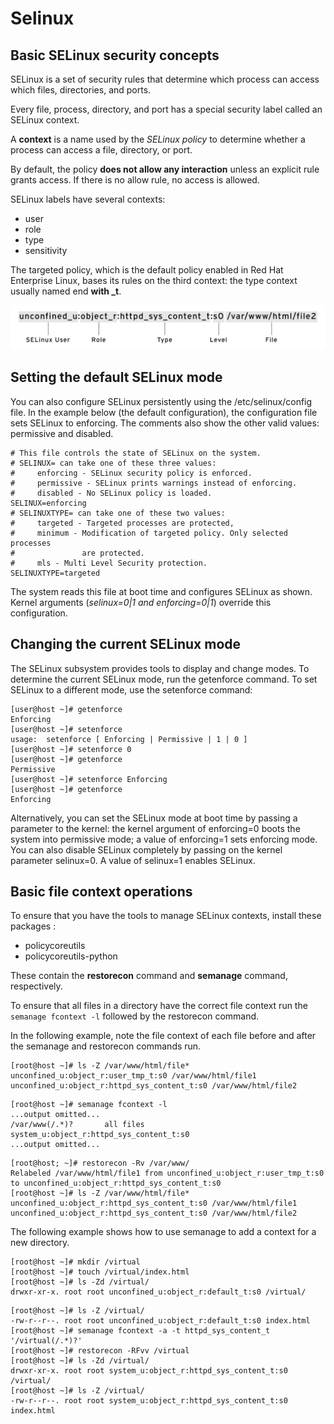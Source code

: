 # Selinux

## Basic SELinux security concepts

SELinux is a set of security rules that determine which process can access which files, directories, and ports.

Every file, process, directory, and port has a special security label called an SELinux context.

A **context** is a name used by the _SELinux policy_ to determine whether a process can access a file, directory, or port.

By default, the policy **does not allow any interaction** unless an explicit rule grants access. If there is no allow rule, no access is allowed.

SELinux labels have several contexts:

* user
* role
* type
* sensitivity

The targeted policy, which is the default policy enabled in Red Hat Enterprise Linux, bases its rules on the third context: the type context usually named end **with _t**.

![SELinux File Context](resources/selinux_context.png)

## Setting the default SELinux mode

You can also configure SELinux persistently using the /etc/selinux/config file. In the example below (the default configuration), the configuration file sets SELinux to enforcing. The comments also show the other valid values: permissive and disabled.

```shell
# This file controls the state of SELinux on the system.
# SELINUX= can take one of these three values:
#     enforcing - SELinux security policy is enforced.
#     permissive - SELinux prints warnings instead of enforcing.
#     disabled - No SELinux policy is loaded.
SELINUX=enforcing
# SELINUXTYPE= can take one of these two values:
#     targeted - Targeted processes are protected,
#     minimum - Modification of targeted policy. Only selected processes
#               are protected.
#     mls - Multi Level Security protection.
SELINUXTYPE=targeted
```

The system reads this file at boot time and configures SELinux as shown.
Kernel arguments (_selinux=0|1 and enforcing=0|1_) override this configuration.

## Changing the current SELinux mode

The SELinux subsystem provides tools to display and change modes. To determine the current SELinux mode, run the getenforce command. To set SELinux to a different mode, use the setenforce command:

```shell
[user@host ~]# getenforce
Enforcing
[user@host ~]# setenforce
usage:  setenforce [ Enforcing | Permissive | 1 | 0 ]
[user@host ~]# setenforce 0
[user@host ~]# getenforce
Permissive
[user@host ~]# setenforce Enforcing
[user@host ~]# getenforce
Enforcing
```

Alternatively, you can set the SELinux mode at boot time by passing a parameter to the kernel: the kernel argument of enforcing=0 boots the system into permissive mode; a value of enforcing=1 sets enforcing mode.
You can also disable SELinux completely by passing on the kernel parameter selinux=0. A value of selinux=1 enables SELinux.

## Basic file context operations

To ensure that you have the tools to manage SELinux contexts, install these packages :

* policycoreutils
* policycoreutils-python

These contain the **restorecon** command and **semanage** command, respectively.

To ensure that all files in a directory have the correct file context run the `semanage fcontext -l` followed by the restorecon command.

In the following example, note the file context of each file before and after the semanage and restorecon commands run.

```shell
[root@host ~]# ls -Z /var/www/html/file*
unconfined_u:object_r:user_tmp_t:s0 /var/www/html/file1  unconfined_u:object_r:httpd_sys_content_t:s0 /var/www/html/file2  
```

```shell
[root@host ~]# semanage fcontext -l
...output omitted...
/var/www(/.*)?       all files    system_u:object_r:httpd_sys_content_t:s0
...output omitted... 
```

```shell
[root@host; ~]# restorecon -Rv /var/www/
Relabeled /var/www/html/file1 from unconfined_u:object_r:user_tmp_t:s0 to unconfined_u:object_r:httpd_sys_content_t:s0
[root@host ~]# ls -Z /var/www/html/file*
unconfined_u:object_r:httpd_sys_content_t:s0 /var/www/html/file1  unconfined_u:object_r:httpd_sys_content_t:s0 /var/www/html/file2
```

The following example shows how to use semanage to add a context for a new directory.

```shell
[root@host ~]# mkdir /virtual
[root@host ~]# touch /virtual/index.html
[root@host ~]# ls -Zd /virtual/
drwxr-xr-x. root root unconfined_u:object_r:default_t:s0 /virtual/ 
```

```shell
[root@host ~]# ls -Z /virtual/
-rw-r--r--. root root unconfined_u:object_r:default_t:s0 index.html
[root@host ~]# semanage fcontext -a -t httpd_sys_content_t '/virtual(/.*)?'
[root@host ~]# restorecon -RFvv /virtual
[root@host ~]# ls -Zd /virtual/
drwxr-xr-x. root root system_u:object_r:httpd_sys_content_t:s0 /virtual/
[root@host ~]# ls -Z /virtual/
-rw-r--r--. root root system_u:object_r:httpd_sys_content_t:s0 index.html
```
